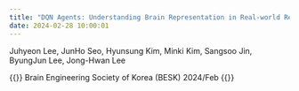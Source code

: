 ```yaml
---
title: "DQN Agents: Understanding Brain Representation in Real-world Reinforcement Learning​"
date: 2024-02-28 10:00:01
---
```


Juhyeon Lee, JunHo Seo, Hyunsung Kim, Minki Kim, Sangsoo Jin, ByungJun Lee, Jong-Hwan Lee

{{<format bright-green>}}
Brain Engineering Society of Korea (BESK) 2024/Feb
{{</format>}}
